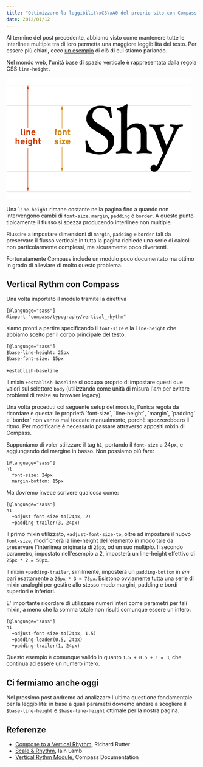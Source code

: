 ```yaml
---
title: "Ottimizzare la leggibilit\xC3\xA0 del proprio sito con Compass /2"
date: 2012/01/12
---
```


Al termine del post precedente, abbiamo visto come mantenere
tutte le interlinee multiple tra di loro permetta una maggiore
leggibilità del testo. Per essere più chiari, ecco [un esempio](http://24ways.org/examples/compose-to-a-vertical-rhythm/example.html)
di ciò di cui stiamo parlando.

Nel mondo web, l'unità base di spazio verticale è rappresentata dalla regola CSS
`line-height`.

![Line height](/data/vertical_rythm/font-size-line-height.png)

Una `line-height` rimane costante nella pagina fino a quando non
intervengono cambi di `font-size`, `margin`, `padding` o `border`.
A questo punto tipicamente il flusso si spezza producendo interlinee
non multiple.

Riuscire a impostare dimensioni di `margin`, `padding` e `border` tali
da preservare il flusso verticale in tutta la pagina richiede una serie
di calcoli non particolarmente complessi, ma sicuramente poco divertenti.

Fortunatamente Compass include un modulo poco documentato ma ottimo in grado di
alleviare di molto questo problema.

## Vertical Rythm con Compass

Una volta importato il modulo tramite la direttiva

    [@language="sass"]
    @import "compass/typography/vertical_rhythm"

siamo pronti a partire specificando il `font-size` e la `line-height` che abbiamo scelto
per il corpo principale del testo:

    [@language="sass"]
    $base-line-height: 25px
    $base-font-size: 15px

    +establish-baseline

Il mixin `+establish-baseline` si occupa proprio di impostare questi due valori
sul selettore `body` (utilizzando come unità di misura l'*em* per
evitare problemi di resize su browser legacy).

<div class="important" markdown="1">
Una volta proceduti col seguente setup del modulo, l'unica regola da ricordare
è questa: le proprietà `font-size`, `line-height`, `margin`, `padding` e `border` non vanno mai
toccate manualmente, perchè spezzerebbero il ritmo. Per modificarle è necessario passare
attraverso appositi mixin di Compass.
</div>

Supponiamo di voler stilizzare il tag `h1`, portando il `font-size` a 24px,
e aggiungendo del margine in basso. Non possiamo più fare:

    [@language="sass"]
    h1
      font-size: 24px
      margin-bottom: 15px

Ma dovremo invece scrivere qualcosa come:

    [@language="sass"]
    h1
      +adjust-font-size-to(24px, 2)
      +padding-trailer(3, 24px)

Il primo mixin utilizzato, `+adjust-font-size-to`, oltre ad impostare il nuovo `font-size`,
modificherà la line-height dell'elemento in modo tale da preservare l'interlinea originaria
di `25px`, od un suo multiplo. Il secondo parametro, impostato nell'esempio a 2,
imposterà un line-height effettivo di `25px * 2 = 50px`.

Il mixin `+padding-trailer`, similmente, imposterà un `padding-bottom` in *em* pari
esattamente a `26px * 3 = 75px`. Esistono ovviamente tutta una serie di mixin analoghi
per gestire allo stesso modo margini, padding e bordi superiori e inferiori.

E' importante ricordare di utilizzare numeri interi come parametri per
tali mixin, a meno che la somma totale non risulti comunque essere un
intero:

    [@language="sass"]
    h1
      +adjust-font-size-to(24px, 1.5)
      +padding-leader(0.5, 24px)
      +padding-trailer(1, 24px)

Questo esempio è comunque valido in quanto `1.5 + 0.5 + 1 = 3`, che
continua ad essere un numero intero.

## Ci fermiamo anche oggi

Nel prossimo post andremo ad analizzare l'ultima questione fondamentale
per la leggibilità: in base a quali parametri dovremo andare a scegliere
il `$base-line-height` e `$base-line-height` ottimale per la nostra pagina.

## Referenze

* [Compose to a Vertical Rhythm](http://24ways.org/2006/compose-to-a-vertical-rhythm), Richard Rutter
* [Scale & Rhythm](http://lamb.cc/typograph/), Iain Lamb
* [Vertical Rythm Module](http://compass-style.org/reference/compass/typography/vertical_rhythm/), Compass Documentation


